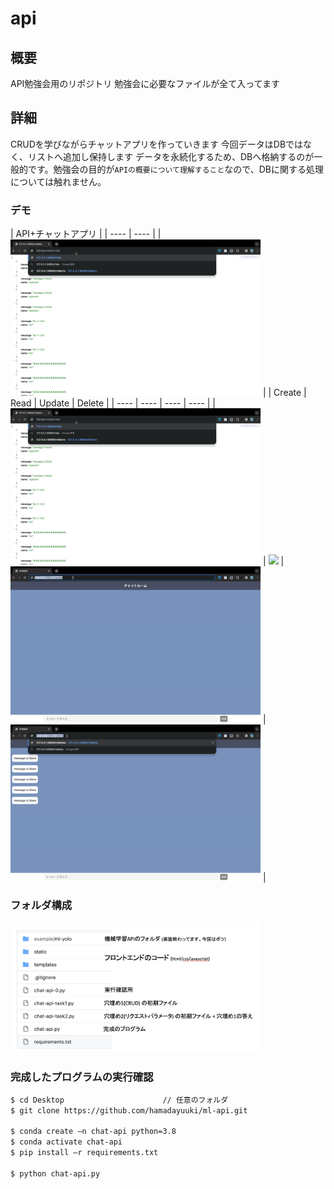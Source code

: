 # api

## 概要
API勉強会用のリポジトリ
勉強会に必要なファイルが全て入ってます

## 詳細
CRUDを学びながらチャットアプリを作っていきます
今回データはDBではなく、リストへ追加し保持します
データを永続化するため、DBへ格納するのが一般的です。勉強会の目的が`APIの概要について理解すること`なので、DBに関する処理については触れません。

### デモ
|  API+チャットアプリ  |
| ---- | ---- |
|  <img width = 400 src = "./README/create.gif">  |
|  Create  |  Read  |  Update  |  Delete  |
| ---- | ---- | ---- | ---- |
|  <img width = 400 src = "./README/create.gif">  |  <img width = 400 src = "./README/read.gif">  |  <img width = 400 src = "./README/update.gif">  |  <img width = 400 src = "./README/delete.gif">  |

### フォルダ構成

 <img width = 400 src = "./README/folder.png">


### 完成したプログラムの実行確認

```tarminal.sh
$ cd Desktop                      // 任意のフォルダ
$ git clone https://github.com/hamadayuuki/ml-api.git

$ conda create –n chat-api python=3.8
$ conda activate chat-api
$ pip install –r requirements.txt

$ python chat-api.py
```




